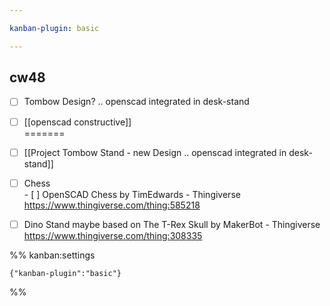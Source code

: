 ```yaml
---

kanban-plugin: basic

---
```


## cw48

- [ ] Tombow Design? .. openscad integrated in desk-stand
- [ ] [[openscad constructive]]<br>=======
- [ ] [[Project Tombow Stand - new Design  .. openscad integrated in desk-stand]]
- [ ] Chess <br>- [ ] OpenSCAD Chess by TimEdwards - Thingiverse https://www.thingiverse.com/thing:585218
- [ ] Dino Stand maybe based on The T-Rex Skull by MakerBot - Thingiverse https://www.thingiverse.com/thing:308335




%% kanban:settings
```
{"kanban-plugin":"basic"}
```
%%